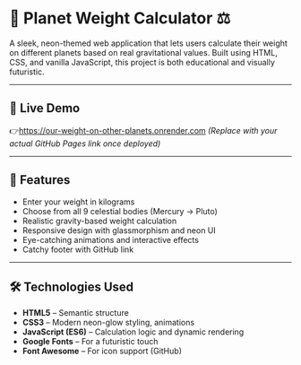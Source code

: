 # 🌌 Planet Weight Calculator ⚖️

A sleek, neon-themed web application that lets users calculate their weight on different planets based on real gravitational values. Built using HTML, CSS, and vanilla JavaScript, this project is both educational and visually futuristic.

---

## 🚀 Live Demo

👉https://our-weight-on-other-planets.onrender.com
*(Replace with your actual GitHub Pages link once deployed)*

---

## 🧠 Features

- Enter your weight in kilograms
- Choose from all 9 celestial bodies (Mercury → Pluto)
- Realistic gravity-based weight calculation
- Responsive design with glassmorphism and neon UI
- Eye-catching animations and interactive effects
- Catchy footer with GitHub link

---

## 🛠️ Technologies Used

- **HTML5** – Semantic structure
- **CSS3** – Modern neon-glow styling, animations
- **JavaScript (ES6)** – Calculation logic and dynamic rendering
- **Google Fonts** – For a futuristic touch
- **Font Awesome** – For icon support (GitHub)

